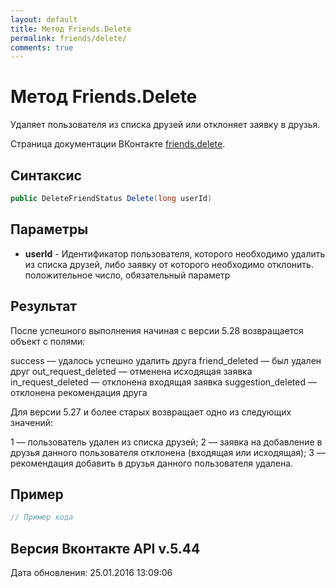 ```yaml
---
layout: default
title: Метод Friends.Delete
permalink: friends/delete/
comments: true
---
```

# Метод Friends.Delete
Удаляет пользователя из списка друзей или отклоняет заявку в друзья.

Страница документации ВКонтакте [friends.delete](https://vk.com/dev/friends.delete).
## Синтаксис
``` csharp
public DeleteFriendStatus Delete(long userId)
```

## Параметры
+ **userId** - Идентификатор пользователя, которого необходимо удалить из списка друзей, либо заявку от которого необходимо отклонить. положительное число, обязательный параметр

## Результат
После успешного выполнения начиная с версии 5.28 возвращается объект с полями: 

success — удалось успешно удалить друга 
friend_deleted — был удален друг 
out_request_deleted  — отменена исходящая заявка 
in_request_deleted  — отклонена входящая заявка 
suggestion_deleted  — отклонена рекомендация друга 

Для версии 5.27 и более старых возвращает одно из следующих значений: 

1 — пользователь удален из списка друзей; 
2 — заявка на добавление в друзья данного пользователя отклонена (входящая или исходящая); 
3 — рекомендация добавить в друзья данного пользователя удалена.

## Пример
``` csharp
// Пример кода
```

## Версия Вконтакте API v.5.44
Дата обновления: 25.01.2016 13:09:06
